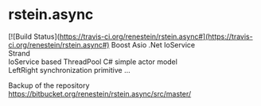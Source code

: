 # rstein.async
[![Build Status](https://travis-ci.org/renestein/rstein.async#](https://travis-ci.org/renestein/rstein.async#)
Boost Asio .Net
IoService  
Strand  
IoService based ThreadPool 
C# simple actor model  
LeftRight synchronization primitive
...

Backup of the repository https://bitbucket.org/renestein/rstein.async/src/master/
